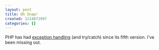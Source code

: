```yaml
---
layout: post
title: Oh Snap!
created: 1214871997
categories: []
---
```

PHP has had <a href="http://uk2.php.net/exceptions" rel="external">exception handling</a> (and try/catch) since its fifth version. I've been missing out.
